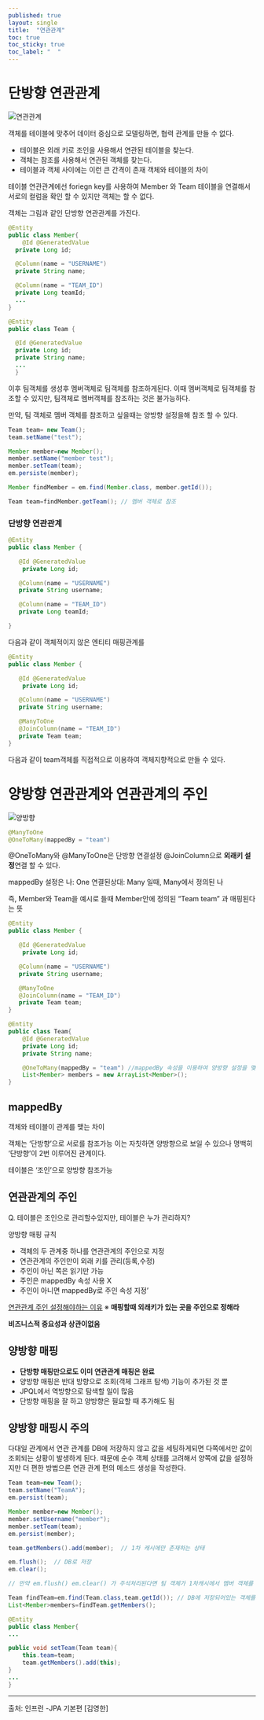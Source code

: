 ```yaml
---
published: true
layout: single
title:  "연관관계"
toc: true
toc_sticky: true
toc_label: "  "
---
```


# 단방향 연관관계
![연관관계](/assets/images/연관관계.png) 

객체를 테이블에 맞추어 데이터 중심으로 모델링하면, 협력 관계를 만들 수 없다.

- 테이블은 외래 키로 조인을 사용해서 연관된 테이블을 찾는다.
- 객체는 참조를 사용해서 연관된 객체를 찾는다.
- 테이블과 객체 사이에는 이런 큰 간격이 존재
객체와 테이블의 차이

테이블 연관관계에선 foriegn key를 사용하여 Member 와 Team 테이블을 연결해서 서로의 컬럼을 확인 할 수 있지만 객체는 할 수 없다.

객체는 그림과 같인 단방향 연관관계를 가진다.
```java
@Entity
public class Member{
    @Id @GeneratedValue
  private Long id;

  @Column(name = "USERNAME") 
  private String name;

  @Column(name = "TEAM_ID")
  private Long teamId;
  ...
}

@Entity
public class Team {

  @Id @GeneratedValue
  private Long id;
  private String name;
  ...
  }
```
이후 팀객체를 생성후 멤버객체로 팀객체를 참조하게된다.
이때 멤버객체로 팀객체를 참조할 수 있지만, 팀객체로 멤버객체를 참조하는 것은 불가능하다.

만약, 팀 객체로 멤버 객체를 참조하고 싶을때는 양방향 설정을해 참조 할 수 있다.
```java
Team team= new Team();
team.setName("test");

Member member=new Member();
member.setName("member test");
member.setTeam(team);
em.persiste(member);

Member findMember = em.find(Member.class, member.getId()); 

Team team=findMember.getTeam(); // 멤버 객체로 참조
```


### 단방향 연관관계

```java
@Entity
public class Member {

   @Id @GeneratedValue
    private Long id;

   @Column(name = "USERNAME")
   private String username;

   @Column(name = "TEAM_ID")
   private Long teamId;

}
```

다음과 같이 객체적이지 않은 엔티티 매핑관계를

```java
@Entity
public class Member {

   @Id @GeneratedValue
    private Long id;

   @Column(name = "USERNAME")
   private String username;

   @ManyToOne
   @JoinColumn(name = "TEAM_ID")
   private Team team;
}
```

다음과 같이 team객체를 직접적으로 이용하여 객체지향적으로 만들 수 있다.

# 양방향 연관관계와 연관관계의 주인


![양방향](/assets/images/양방향.png) 



```java
@ManyToOne
@OneToMany(mappedBy = "team")
```

@OneToMany와 @ManyToOne은 단방향 연결설정 @JoinColumn으로 **외래키 설정**연결 할 수 있다.

mappedBy 설정은 나: One 연결된상대: Many 일때, Many에서 정의된 나

즉, Member와 Team을 예시로 들때 Member안에 정의된 “Team team” 과 매핑된다는 뜻

```java
@Entity
public class Member {

   @Id @GeneratedValue
    private Long id;

   @Column(name = "USERNAME")
   private String username;

   @ManyToOne
   @JoinColumn(name = "TEAM_ID")
   private Team team;
}

@Entity
public class Team{
    @Id @GeneratedValue
    private Long id;
    private String name;

    @OneToMany(mappedBy = "team") //mappedBy 속성을 이용하여 양방향 설정을 맺을 수 있다.
    List<Member> members = new ArrayList<Member>();
}

```

## mappedBy

객체와 테이블이 관계를 맺는 차이

객체는 ‘단방향’으로 서로를 참조가능 이는 자칫하면 양방향으로 보일 수 있으나 명백히 ‘단방향’이 2번 이루어진 관계이다.

테이블은 ‘조인’으로 양방향 참조가능


## 연관관계의 주인

Q. 테이블은 조인으로 관리할수있지만, 테이블은 누가 관리하지?

양방향 매핑 규칙

- 객체의 두 관계중 하나를 연관관계의 주인으로 지정
- 연관관계의 주인만이 외래 키를 관리(등록,수정)
- 주인이 아닌 쪽은 읽기만 가능
- 주인은 mappedBy 속성 사용 X
- 주인이 아니면 mappedBy로 주인 속성 지정’

[연관관계 주인 설정해야하는 이유](https://mangchhe.github.io/jpa/2021/01/27/BidirectionalMapping/)
※ **매핑할때 외래키가 있는 곳을 주인으로 정해라** 

**비즈니스적 중요성과 상관이없음**

## 양방향 매핑

- **단방향 매핑만으로도 이미 연관관계 매핑은 완료**
- 양방향 매핑은 반대 방향으로 조회(객체 그래프 탐색) 기능이 추가된 것 뿐
- JPQL에서 역방향으로 탐색할 일이 많음
- 단방향 매핑을 잘 하고 양방향은 필요할 때 추가해도 됨


## 양방향 매핑시 주의
다대일 관계에서 연관 관계를 DB에 저장하지 않고 값을 세팅하게되면 다쪽에서만 값이 조회되는 상황이 발생하게 된다.
때문에 순수 객체 상태를 고려해서 양쪽에 값을 설정하지만 더 편한 방법으론
연관 관계 편의 메소드 생성을 작성한다.
```java
Team team=new Team();
team.setName("TeamA");
em.persist(team);

Member member=new Member();
member.setUsername("member");
member.setTeam(team);
em.persist(member);

team.getMembers().add(member);  // 1차 캐시에만 존재하는 상태

em.flush();  // DB로 저장
em.clear();  

// 만약 em.flush() em.clear() 가 주석처리된다면 팀 객체가 1차캐시에서 멤버 객체를 조회하는 상황으로 null값이 저장되어있을 수 있음

Team findTeam=em.find(Team.class,team.getId()); // DB에 저장되어있는 객체를 꺼내옴
List<Member>members=findTeam.getMembers();
```

```java
@Entity
public class Member{
...

public void setTeam(Team team){
    this.team=team;
    team.getMembers().add(this);
}
...
}
```
<!-- Q. 양방향을 왜 안쓰나 단방향으로 충분한가? -->


----
출처: 인프런 -JPA 기본편 [김영한]